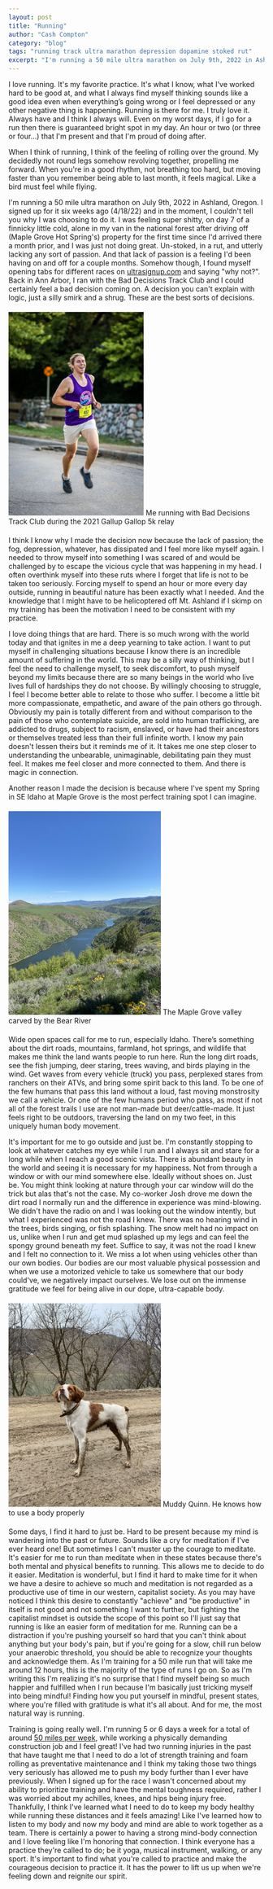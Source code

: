 ```yaml
---
layout: post
title: "Running"
author: "Cash Compton"
category: "blog"
tags: "running track ultra marathon depression dopamine stoked rut"
excerpt: "I'm running a 50 mile ultra marathon on July 9th, 2022 in Ashland, Oregon. I signed up for it two weeks ago and in the moment, I couldn't tell you why, just \"why not?\""
---
```


I love running. It's my favorite practice. It's what I know, what I've worked hard to be good at, and what I always find myself thinking sounds like a good idea even when everything’s going wrong or I feel depressed or any other negative thing is happening. Running is there for me. I truly love it. Always have and I think I always will. Even on my worst days, if I go for a run then there is guaranteed bright spot in my day. An hour or two (or three or four...) that I'm present and that I'm proud of doing after.

When I think of running, I think of the feeling of rolling over the ground. My decidedly not round legs somehow revolving together, propelling me forward. When you're in a good rhythm, not breathing too hard, but moving faster than you remember being able to last month, it feels magical. Like a bird must feel while flying.

I'm running a 50 mile ultra marathon on July 9th, 2022 in Ashland, Oregon. I signed up for it six weeks ago (4/18/22) and in the moment, I couldn't tell you why I was choosing to do it. I was feeling super shitty, on day 7 of a finnicky little cold, alone in my van in the national forest after driving off (Maple Grove Hot Spring's) property for the first time since I'd arrived there a month prior, and I was just not doing great. Un-stoked, in a rut, and utterly lacking any sort of passion. And that lack of passion is a feeling I'd been having on and off for a couple months. Somehow though, I found myself opening tabs for different races on [ultrasignup.com](https://ultrasignup.com/register.aspx?did=89173) and saying "why not?". Back in Ann Arbor, I ran with the Bad Decisions Track Club and I could certainly feel a bad decision coming on. A decision you can't explain with logic, just a silly smirk and a shrug. These are the best sorts of decisions.

<div class="col center body-small" style="margin:20px 0;">
  <img src="/public/running/BDTC.JPG" style="max-height:400px;" />
  Me running with Bad Decisions Track Club during the 2021 Gallup Gallop 5k relay
</div>

I think I know why I made the decision now because the lack of passion; the fog, depression, whatever, has dissipated and I feel more like myself again. I needed to throw myself into something I was scared of and would be challenged by to escape the vicious cycle that was happening in my head. I often overthink myself into these ruts where I forget that life is not to be taken too seriously. Forcing myself to spend an hour or more every day outside, running in beautiful nature has been exactly what I needed. And the knowledge that I might have to be helicoptered off Mt. Ashland if I skimp on my training has been the motivation I need to be consistent with my practice.

I love doing things that are hard. There is so much wrong with the world today and that ignites in me a deep yearning to take action. I want to put myself in challenging situations because I know there is an incredible amount of suffering in the world. This may be a silly way of thinking, but I feel the need to challenge myself, to seek discomfort, to push myself beyond my limits because there are so many beings in the world who live lives full of hardships they do not choose. By willingly choosing to struggle, I feel I become better able to relate to those who suffer. I become a little bit more compassionate, empathetic, and aware of the pain others go through. Obviously my pain is totally different from and without comparison to the pain of those who contemplate suicide, are sold into human trafficking, are addicted to drugs, subject to racism, enslaved, or have had their ancestors or themselves treated less than their full infinite worth. I know my pain doesn't lessen theirs but it reminds me of it. It takes me one step closer to understanding the unbearable, unimaginable, debilitating pain they must feel. It makes me feel closer and more connected to them. And there is magic in connection.

Another reason I made the decision is because where I've spent my Spring in SE Idaho at Maple Grove is the most perfect training spot I can imagine.

<div class="col center body-small" style="margin:20px 0;">
  <img src="/public/running/valley.jpeg" style="max-height:400px;" />
  The Maple Grove valley carved by the Bear River
</div>

Wide open spaces call for me to run, especially Idaho. There’s something about the dirt roads, mountains, farmland, hot springs, and wildlife that makes me think the land wants people to run here. Run the long dirt roads, see the fish jumping, deer staring, trees waving, and birds playing in the wind. Get waves from every vehicle (truck) you pass, perplexed stares from ranchers on their ATVs, and bring some spirit back to this land. To be one of the few humans that pass this land without a loud, fast moving monstrosity we call a vehicle. Or one of the few humans period who pass, as most if not all of the forest trails I use are not man-made but deer/cattle-made. It just feels right to be outdoors, traversing the land on my two feet, in this uniquely human body movement.

It's important for me to go outside and just be. I'm constantly stopping to look at whatever catches my eye while I run and I always sit and stare for a long while when I reach a good scenic vista. There is abundant beauty in the world and seeing it is necessary for my happiness. Not from through a window or with our mind somewhere else. Ideally without shoes on. Just be. You might think looking at nature through your car window will do the trick but alas that's not the case. My co-worker Josh drove me down the dirt road I normally run and the difference in experience was mind-blowing. We didn't have the radio on and I was looking out the window intently, but what I experienced was not the road I knew. There was no hearing wind in the trees, birds singing, or fish splashing. The snow melt had no impact on us, unlike when I run and get mud splashed up my legs and can feel the spongy ground beneath my feet. Suffice to say, it was not the road I knew and I felt no connection to it. We miss a lot when using vehicles other than our own bodies. Our bodies are our most valuable physical possession and when we use a motorized vehicle to take us somewhere that our body could've, we negatively impact ourselves. We lose out on the immense gratitude we feel for being alive in our dope, ultra-capable body.

<div class="col center body-small" style="margin:20px 0;">
  <img src="/public/running/muddy-quinn.jpeg" style="max-height:400px;" />
  Muddy Quinn. He knows how to use a body properly
</div>

Some days, I find it hard to just be. Hard to be present because my mind is wandering into the past or future. Sounds like a cry for meditation if I've ever heard one! But sometimes I can't muster up the courage to meditate. It's easier for me to run than meditate when in these states because there's both mental and physical benefits to running. This allows me to decide to do it easier. Meditation is wonderful, but I find it hard to make time for it when we have a desire to achieve so much and meditation is not regarded as a productive use of time in our western, capitalist society. As you may have noticed I think this desire to constantly "achieve" and "be productive" in itself is not good and not something I want to further, but fighting the capitalist mindset is outside the scope of this point so I'll just say that running is like an easier form of meditation for me. Running can be a distraction if you're pushing yourself so hard that you can't think about anything but your body's pain, but if you're going for a slow, chill run below your anaerobic threshold, you should be able to recognize your thoughts and acknowledge them. As I'm training for a 50 mile run that will take me around 12 hours, this is the majority of the type of runs I go on. So as I'm writing this I'm realizing it's no surprise that I find myself being so much happier and fulfilled when I run because I'm basically just tricking myself into being mindful! Finding how you put yourself in mindful, present states, where you're filled with gratitude is what it's all about. And for me, the most natural way is running.

Training is going really well. I'm running 5 or 6 days a week for a total of around [50 miles per week](https://www.strava.com/athletes/13600925), while working a physically demanding construction job and I feel great! I've had two running injuries in the past that have taught me that I need to do a lot of strength training and foam rolling as preventative maintenance and I think my taking those two things very seriously has allowed me to push my body further than I ever have previously. When I signed up for the race I wasn't concerned about my ability to prioritize training and have the mental toughness required, rather I was worried about my achilles, knees, and hips being injury free. Thankfully, I think I've learned what I need to do to keep my body healthy while running these distances and it feels amazing! Like I've learned how to listen to my body and now my body and mind are able to work together as a team. There is certainly a power to having a strong mind-body connection and I love feeling like I'm honoring that connection. I think everyone has a practice they're called to do; be it yoga, musical instrument, walking, or any sport. It's important to find what you're called to practice and make the courageous decision to practice it. It has the power to lift us up when we're feeling down and reignite our spirit.
